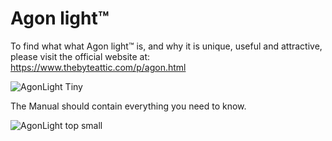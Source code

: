 # Agon light™
To find what what Agon light™ is, and why it is unique, useful and attractive, please visit the official website at: https://www.thebyteattic.com/p/agon.html

![AgonLight Tiny](https://user-images.githubusercontent.com/69539226/174462809-74da7287-020a-45ee-8996-a5056379a8d4.png)

The Manual should contain everything you need to know.

![AgonLight top small](https://user-images.githubusercontent.com/69539226/174460606-0e86b685-e6bd-4564-a6f9-5506d476ab9a.png)
